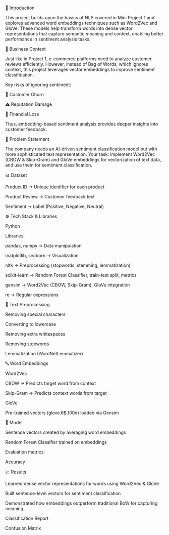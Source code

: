 📌 Introduction

This project builds upon the basics of NLP covered in Mini Project 1 and explores advanced word embeddings techniques such as Word2Vec and GloVe.
These models help transform words into dense vector representations that capture semantic meaning and context, enabling better performance in sentiment analysis tasks.

🏢 Business Context

Just like in Project 1, e-commerce platforms need to analyze customer reviews efficiently. However, instead of Bag of Words, which ignores context, this project leverages vector embeddings to improve sentiment classification.

Key risks of ignoring sentiment:

🚶 Customer Churn

⚠️ Reputation Damage

💸 Financial Loss

Thus, embedding-based sentiment analysis provides deeper insights into customer feedback.

🎯 Problem Statement

The company needs an AI-driven sentiment classification model but with more sophisticated text representation.
Your task: implement Word2Vec (CBOW & Skip-Gram) and GloVe embeddings for vectorization of text data, and use them for sentiment classification.

📊 Dataset

Product ID → Unique identifier for each product

Product Review → Customer feedback text

Sentiment → Label (Positive, Negative, Neutral)

⚙️ Tech Stack & Libraries

Python

Libraries:

pandas, numpy → Data manipulation

matplotlib, seaborn → Visualization

nltk → Preprocessing (stopwords, stemming, lemmatization)

scikit-learn → Random Forest Classifier, train-test split, metrics

gensim → Word2Vec (CBOW, Skip-Gram), GloVe integration

re → Regular expressions

🧹 Text Preprocessing

Removing special characters

Converting to lowercase

Removing extra whitespaces

Removing stopwords

Lemmatization (WordNetLemmatizer)

🔤 Word Embeddings

Word2Vec

CBOW → Predicts target word from context

Skip-Gram → Predicts context words from target

GloVe

Pre-trained vectors (glove.6B.100d) loaded via Gensim

🤖 Model

Sentence vectors created by averaging word embeddings

Random Forest Classifier trained on embeddings

Evaluation metrics:

Accuracy

📈 Results

Learned dense vector representations for words using Word2Vec & GloVe

Built sentence-level vectors for sentiment classification

Demonstrated how embeddings outperform traditional BoW for capturing meaning

Classification Report

Confusion Matrix
